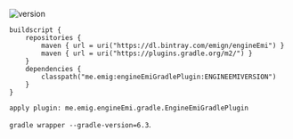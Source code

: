 ![version](https://img.shields.io/bintray/v/emign/engineEmi/engineEmi?color=blue&label=latest%20version&style=flat-square)
```
buildscript {
    repositories {
        maven { url = uri("https://dl.bintray.com/emign/engineEmi") }
        maven { url = uri("https://plugins.gradle.org/m2/") }
    }
    dependencies {
        classpath("me.emig:engineEmiGradlePlugin:ENGINEEMIVERSION")
    }
}

apply plugin: me.emig.engineEmi.gradle.EngineEmiGradlePlugin
```
`gradle wrapper --gradle-version=6.3`.
